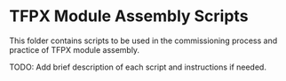 # TFPX Module Assembly Scripts

This folder contains scripts to be used in the commissioning process and practice of TFPX module assembly. 

TODO: Add brief description of each script and instructions if needed.